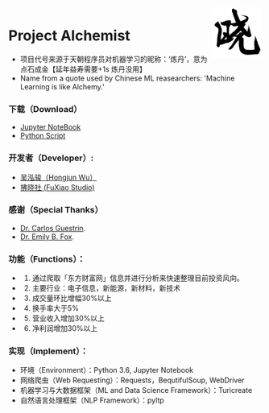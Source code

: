 <img align="right" src="https://github.com/Errrneist/Alchemist/blob/master/IMG/xiao.png" alt="FuXiao" width="100">

# Project Alchemist
* 项目代号来源于天朝程序员对机器学习的昵称：‘炼丹’，意为点石成金【延年益寿需要+1s 炼丹没用】
* Name from a quote used by Chinese ML reasearchers: 'Machine Learning is like Alchemy.'

### 下载（Download）
* [Jupyter NoteBook](https://github.com/Errrneist/Alchemist/blob/master/MainDataAnalyzer/MainDataCollector.ipynb)
* [Python Script](https://github.com/Errrneist/Alchemist/blob/master/MainDataAnalyzer/recommender.py)

### 开发者（Developer）:  
* [吴泓骏（Hongjun Wu）](https://errrneist.github.io)
* [拂晓社 (FuXiao Studio)](https://fuxiao-studio.com)

### 感谢（Special Thanks）
* [Dr. Carlos Guestrin](https://www.cs.washington.edu/people/faculty/guestrin).
* [Dr. Emily B. Fox](https://homes.cs.washington.edu/~ebfox/).

### 功能（Functions）：
* 1. 通过爬取「东方财富网」信息并进行分析来快速整理目前投资风向。
* 2. 主要行业：电子信息，新能源，新材料，新技术
* 3. 成交量环比增幅30%以上
* 4. 换手率大于5%
* 5. 营业收入增加30%以上
* 6. 净利润增加30%以上

### 实现（Implement）：
* 环境（Environment）：Python 3.6, Jupyter Notebook
* 网络爬虫（Web Requesting）：Requests，BequtifulSoup, WebDriver
* 机器学习与大数据框架（ML and Data Science Framework）：Turicreate
* 自然语言处理框架（NLP Framework）：pyltp

